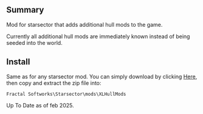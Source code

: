 ## Summary  

Mod for starsector that adds additional hull mods to the game.

Currently all additional hull mods are immediately known instead of being seeded into the world.


## Install  

Same as for any starsector mod. You can simply download by clicking [Here](https://github.com/burak-biyikli/XLHullMods/archive/refs/heads/main.zip), then copy and extract the zip file into:
```
Fractal Softworks\Starsector\mods\XLHullMods
```
Up To Date as of feb 2025.
